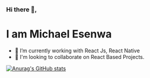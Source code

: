 ### Hi there 👋,
# I am Michael Esenwa
<!--
<img 
align="center"
  src="https://github.com/kcmikee/kcmikee/blob/main/Screenshot%202022-09-14%20at%2012.14.24%20PM.png"
  />
  -->
- 🔭 I’m currently working with React Js, React Native
- 🤔 I'm looking to collaborate on React Based Projects.
  
 [![Anurag's GitHub stats](https://github-readme-stats.vercel.app/api?username=kcmikee&count_private=true&show_icons=true&theme=great-gatsby)](https://github.com/anuraghazra/github-readme-stats)


<!--
**kcmikee/kcmikee** is a ✨ _special_ ✨ repository because its `README.md` (this file) appears on your GitHub profile.

Here are some ideas to get you started:

- 🔭 I’m currently working on ...
- 🌱 I’m currently learning ...
- 👯 I’m looking to collaborate on ...
- 🤔 I’m looking for help with ...
- 💬 Ask me about ...
- 📫 How to reach me: ...
- 😄 Pronouns: ...
- ⚡ Fun fact: ...
-->

